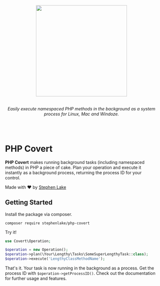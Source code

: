 <h6 align="center">
    <img src="https://github.com/stephenlake/php-covert/blob/master/docs/assets/php-covert.png" width="300"/>
</h6>

<h6 align="center">
    Easily execute namespaced PHP methods in the background as a system process for Linux, Mac and Windoze.
</h6>

<br>

# PHP Covert
**PHP Covert** makes running background tasks (including namespaced methods) in PHP a piece of cake. Plan your operation and execute it instantly as a background process, returning the process ID for your control.

Made with ❤️ by [Stephen Lake](http://stephenlake.github.io/)

## Getting Started
Install the package via composer.

    composer require stephenlake/php-covert

Try it!

```php
use Covert\Operation;

$operation = new Operation();
$operation->plan(\Your\Lengthy\Tasks\SomeSuperLengthyTask::class);
$operation->execute('LengthyClassMethodName');
```
That's it. Your task is now running in the background as a process. Get the process ID with `$operation->getProcessID()`. Check out the documentation for further usage and features.
